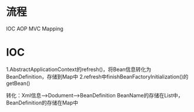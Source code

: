 # 流程
IOC
AOP
MVC
Mapping

# IOC
1.AbstractApplicationContext的refresh()，将Bean信息转化为BeanDefinition，存储到Map中
2.refresh中finishBeanFactoryInitialization()的getBean()


转化：Xml信息-->Dodument-->BeanDefinition
BeanName的存储在List中，BeanDefinition的存储在Map中
